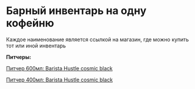 # Барный инвентарь на одну кофейню

Каждое наименование является ссылкой на магазин, где можно купить тот или иной инвентарь

**Питчеры:**

[Питчер 600мл: Barista Hustle cosmic black](http://cocarcoffee.com/product/precision-milk-pitcher/)

[Питчер 400мл: Barista Hustle cosmic black](http://cocarcoffee.com/product/precision_milk_pitcher_cosmic_black/)

